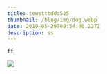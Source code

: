 ```yaml
---
title: tewstttddd525
thumbnail: /blog/img/dog.webp
date: 2019-05-29T08:54:40.227Z
description: ss
---
```

```
ff
```

![](/blog/img/c0fdbe5817b2764262520fd1905e1f75.jpg)

